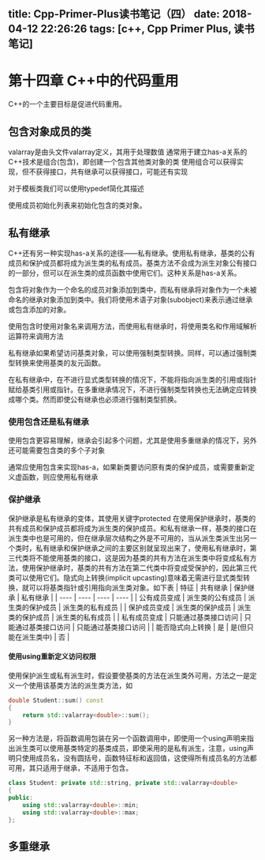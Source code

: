 title: Cpp-Primer-Plus读书笔记（四）
date: 2018-04-12 22:26:26
tags: [c++, Cpp Primer Plus, 读书笔记]
---

# 第十四章 C++中的代码重用

C++的一个主要目标是促进代码重用。

## 包含对象成员的类

valarray是由头文件valarray定义，其用于处理数值
通常用于建立has-a关系的C++技术是组合(包含)，即创建一个包含其他类对象的类
使用组合可以获得实现，但不获得接口，共有继承可以获得接口，可能还有实现

对于模板类我们可以使用typedef简化其描述

使用成员初始化列表来初始化包含的类对象。

## 私有继承

C++还有另一种实现has-a关系的途径——私有继承。使用私有继承，基类的公有成员和保护成员都将成为派生类的私有成员。基类方法不会成为派生对象公有接口的一部分，但可以在派生类的成员函数中使用它们。这种关系是has-a关系。

包含将对象作为一个命名的成员对象添加到类中，而私有继承将对象作为一个未被命名的继承对象添加到类中。我们将使用术语子对象(subobject)来表示通过继承或包含添加的对象。

使用包含时使用对象名来调用方法，而使用私有继承时，将使用类名和作用域解析运算符来调用方法

私有继承如果希望访问基类对象，可以使用强制类型转换。同样，可以通过强制类型转换来使用基类的友元函数。

在私有继承中，在不进行显式类型转换的情况下，不能将指向派生类的引用或指针赋给基类引用或指针。在多重继承情况下，不进行强制类型转换也无法确定应转换成哪个类。然而即使公有继承也必须进行强制类型抓换。

### 使用包含还是私有继承

使用包含更容易理解，继承会引起多个问题，尤其是使用多重继承的情况下，另外还可能需要包含类的多个子对象

通常应使用包含来实现has-a，如果新类要访问原有类的保护成员，或需要重新定义虚函数，则应使用私有继承

### 保护继承

保护继承是私有继承的变体，其使用关键字protected
在使用保护继承时，基类的共有成员和保护成员都将成为派生类的保护成员。和私有继承一样，基类的接口在派生类中也是可用的，但在继承层次结构之外是不可用的，当从派生类派生出另一个类时，私有继承和保护继承之间的主要区别就呈现出来了，使用私有继承时，第三代类将不能使用基类的接口，这是因为基类的共有方法在派生类中将变成私有方法，使用保护继承时，基类的共有方法在第二代类中将变成受保护的，因此第三代类可以使用它们。隐式向上转换(implicit upcasting)意味着无需进行显式类型转换，就可以将基类指针或引用指向派生类对象。如下表
| 特征  | 共有继承 | 保护继承 | 私有继承 |
| ---- | ---- | ---- | ---- |
| 公有成员变成 | 派生类的公有成员 | 派生类的保护成员 | 派生类的私有成员 |
| 保护成员变成 | 派生类的保护成员 | 派生类的保护成员 | 派生类的私有成员 |
| 私有成员变成 | 只能通过基类接口访问 | 只能通过基类接口访问 | 只能通过基类接口访问 |
| 能否隐式向上转换 | 是 | 是(但只能在派生类中) | 否 |

#### 使用using重新定义访问权限

使用保护派生或私有派生时，假设要使基类的方法在派生类外可用，方法之一是定义一个使用该基类方法的派生类方法，如

```cpp
double Student::sum() const
{
    return std::valarray<double>::sum();
}
```

另一种方法是，将函数调用包装在另一个函数调用中，即使用一个using声明来指出派生类可以使用基类特定的基类成员，即使采用的是私有派生，注意，using声明只使用成员名，没有圆括号，函数特征标和返回值，这使得所有成员名的方法都可用，其只适用于继承，不适用于包含。

```cpp
class Student: private std::string, private std::valarray<double>
{
public:
    using std::valarray<double>::min;
    using std::valarray<double>::max;
};
```

## 多重继承
